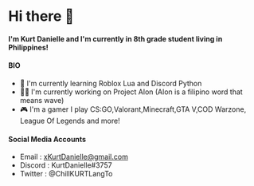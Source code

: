 # Hi there 👋

#### I'm Kurt Danielle and I'm currently in 8th grade student living in Philippines!

#### BIO

- 📖 I'm currently learning Roblox Lua and Discord Python
- 👨‍💻 I'm currently working on Project Alon (Alon is a filipino word that means wave)
- 🎮 I'm a gamer I play CS:GO,Valorant,Minecraft,GTA V,COD Warzone, League Of Legends and more!


#### Social Media Accounts 
- Email : xKurtDanielle@gmail.com
- Discord : KurtDanielle#3757
- Twitter : @ChillKURTLangTo

